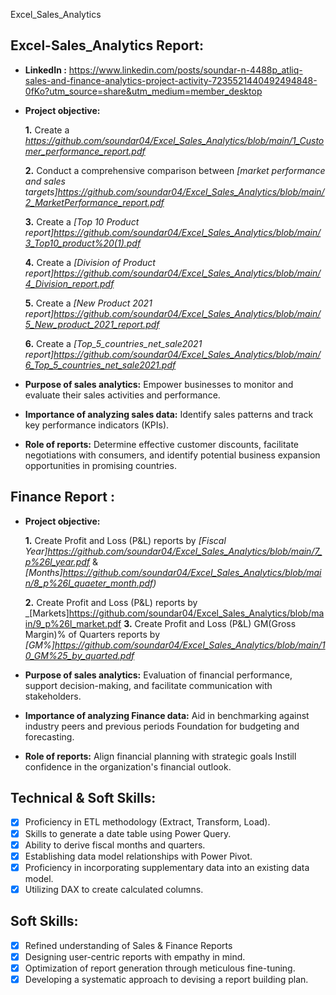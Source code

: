 Excel_Sales_Analytics
## Excel-Sales_Analytics Report: 

- **LinkedIn :** https://www.linkedin.com/posts/soundar-n-4488p_atliq-sales-and-finance-analytics-project-activity-7235521440492494848-0fKo?utm_source=share&utm_medium=member_desktop

- **Project objective:** 

    **1.** Create a _https://github.com/soundar04/Excel_Sales_Analytics/blob/main/1_Customer_performance_report.pdf_ 

    **2.** Conduct a comprehensive comparison between _[market performance and sales targets]https://github.com/soundar04/Excel_Sales_Analytics/blob/main/2_MarketPerformance_report.pdf_

    **3.** Create a _[Top 10 Product report]https://github.com/soundar04/Excel_Sales_Analytics/blob/main/3_Top10_product%20(1).pdf_

    **4.** Create a _[Division of Product report]https://github.com/soundar04/Excel_Sales_Analytics/blob/main/4_Division_report.pdf_

    **5.** Create a _[New Product 2021 report]https://github.com/soundar04/Excel_Sales_Analytics/blob/main/5_New_product_2021_report.pdf_

    **6.** Create a _[Top_5_countries_net_sale2021 report]https://github.com/soundar04/Excel_Sales_Analytics/blob/main/6_Top_5_countries_net_sale2021.pdf_ 
  

- **Purpose of sales analytics:** Empower businesses to monitor and evaluate their sales activities and performance.

- **Importance of analyzing sales data:** Identify sales patterns and track key performance indicators (KPIs).

- **Role of reports:** Determine effective customer discounts, facilitate negotiations with consumers, and identify potential business expansion opportunities in promising countries.




## Finance Report :

- **Project objective:** 

    **1.** Create Profit and Loss (P&L) reports by _[Fiscal Year]https://github.com/soundar04/Excel_Sales_Analytics/blob/main/7_p%26l_year.pdf_ & _[Months]https://github.com/soundar04/Excel_Sales_Analytics/blob/main/8_p%26l_quaeter_month.pdf)_ 

   **2.** Create Profit and Loss (P&L) reports by _[Markets]https://github.com/soundar04/Excel_Sales_Analytics/blob/main/9_p%26l_market.pdf
   **3.** Create Profit and Loss (P&L) GM(Gross Margin)% of Quarters reports by _[GM%]https://github.com/soundar04/Excel_Sales_Analytics/blob/main/10_GM%25_by_quarted.pdf_
  

- **Purpose of sales analytics:** Evaluation of financial performance, support decision-making, and facilitate communication with stakeholders.

- **Importance of analyzing Finance data:** Aid in benchmarking against industry peers and previous periods Foundation for budgeting and forecasting.

- **Role of reports:** Align financial planning with strategic goals Instill confidence in the organization's financial outlook.



## Technical & Soft Skills:
- [x]	Proficiency in ETL methodology (Extract, Transform, Load).
- [x]	Skills to generate a date table using Power Query.
- [x]	Ability to derive fiscal months and quarters.
- [x]	Establishing data model relationships with Power Pivot.
- [x]	Proficiency in incorporating supplementary data into an existing data model.
- [x]	Utilizing DAX to create calculated columns.

## Soft Skills:
- [x]	Refined understanding of Sales & Finance Reports
- [x]	Designing user-centric reports with empathy in mind.
- [x]	Optimization of report generation through meticulous fine-tuning.
- [x]	Developing a systematic approach to devising a report building plan.
